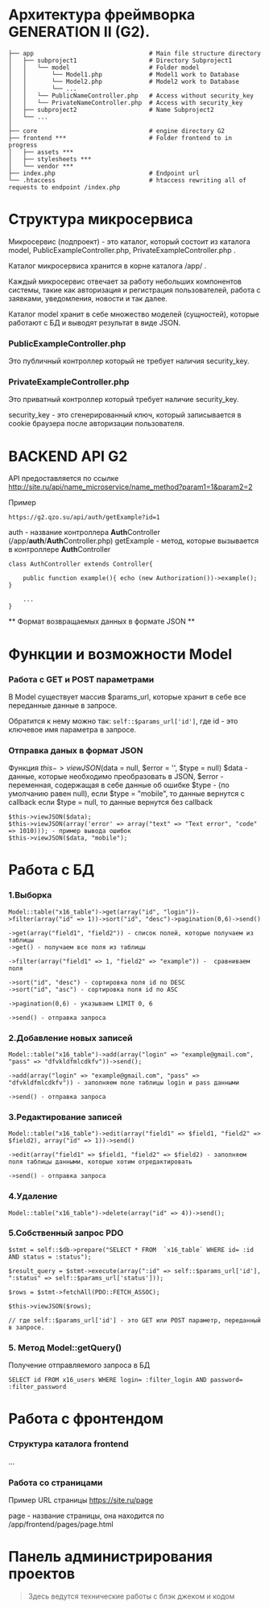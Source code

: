 
Архитектура фреймворка GENERATION II (G2).
=====================
```
├── app                                # Main file structure directory
│   ├── subproject1                    # Directory Subproject1 
│   │   └── model                      # Folder model
│   │       └── Model1.php             # Model1 work to Database
│   │       └── Model2.php             # Model2 work to Database
│   │       └── ...                
│   │   └── PublicNameController.php   # Access without security_key
│   │   └── PrivateNameController.php  # Access with security_key
│   ├── subproject2                    # Name Subproject2
│   └── ...           
│   
├── core                               # engine directory G2
├── frontend ***                       # Folder frontend to in progress
│   ├── assets ***               
│   ├── stylesheets ***              
│   └── vendor ***                    
├── index.php                          # Endpoint url
└── .htaccess                          # htaccess rewriting all of requests to endpoint /index.php
```


Структура микросервиса 
=====================

Микросервис (подпроект) - это каталог, который состоит из каталога model, PublicExampleController.php, PrivateExampleController.php .

Каталог микросервиса хранится в корне каталога /app/ .

Каждый микросервис отвечает за работу небольших компонентов системы, такие как авторизация и регистрация пользователей, работа с заявками, уведомления, новости и так далее. 

Каталог model хранит в себе множество моделей (сущностей), которые работают с БД и выводят результат в виде JSON.


### PublicExampleController.php

Это публичный контроллер который не требует наличия security_key.


### PrivateExampleController.php


Это приватный контроллер который требует наличие security_key.

security_key - это сгенерированный ключ, который записывается в cookie браузера после авторизации пользователя.



BACKEND API G2
=====================

API предоставляется по ссылке http://site.ru/api/name_microservice/name_method?param1=1&param2=2

Пример

` https://g2.qzo.su/api/auth/getExample?id=1 `

auth - название контроллера **Auth**Controller (/app/**auth**/**Auth**Controller.php)
getExample - метод, которые вызывается в контроллере **Auth**Controller

```
class AuthController extends Controller{

	public function example(){ echo (new Authorization())->example(); }

	...
}

```

** Формат возвращаемых данных в формате JSON **

Функции и возможности Model
=====================

### Работа с GET и POST параметрами

В Model существует массив $params_url, которые хранит в себе все переданные данные в запросе.

Обратится к нему можно так:
` self::$params_url['id'] `,
где id - это ключевое имя параметра в запросе.


### Отправка даных в формат JSON 

Функция $this->viewJSON($data = null, $error = '', $type = null)
	$data - данные, которые необходимо преобразовать в JSON,
	$error - переменная, содержащая в себе данные об ошибке
	$type - (по умолчанию равен null), 
			если $type = "mobile", то данные вернутся с callback
			если $type = null, то данные вернутся без callback

```
$this->viewJSON($data);
$this->viewJSON(array('error' => array("text" => "Text error", "code" => 1010))); - пример вывода ошибок
$this->viewJSON($data, "mobile");

```

Работа с БД
=====================

### 1.Выборка 

```
Model::table("x16_table")->get(array("id", "login"))->filter(array("id" => 1))->sort("id", "desc")->pagination(0,6)->send()

->get(array("field1", "field2")) - список полей, которые получаем из таблицы
->get() - получаем все поля из таблицы

->filter(array("field1" => 1, "field2" => "example")) -  сравниваем поля 

->sort("id", "desc") - сортировка поля id по DESC 
->sort("id", "asc") - сортировка поля id по ASC

->pagination(0,6) - указываем LIMIT 0, 6

->send() - отправка запроса 

```


### 2.Добавление новых записей 

```
Model::table("x16_table")->add(array("login" => "example@gmail.com", "pass" => "dfvkldfmlcdkfv"))->send(); 

->add(array("login" => "example@gmail.com", "pass" => "dfvkldfmlcdkfv")) - заполняем поле таблицы login и pass данными

->send() - отправка запроса

```

### 3.Редактирование записей 

```
Model::table("x16_table")->edit(array("field1" => $field1, "field2" => $field2), array("id" => 1))->send()

->edit(array("field1" => $field1, "field2" => $field2) - заполняем поля таблицы данными, которые хотим отредактировать

->send() - отправка запроса

```

### 4.Удаление 

` Model::table("x16_table")->delete(array("id" => 4))->send(); `

### 5.Собственный запрос PDO

```
$stmt = self::$db->prepare("SELECT * FROM  `x16_table` WHERE id= :id AND status = :status");

$result_query = $stmt->execute(array(":id" => self::$params_url['id'], ":status" => self::$params_url['status']));

$rows = $stmt->fetchAll(PDO::FETCH_ASSOC); 

$this->viewJSON($rows);

// где self::$params_url['id'] - это GET или POST параметр, переданный в запросе.
```
### 5. Метод Model::getQuery()

Получение отправляемого запроса в БД

```
SELECT id FROM x16_users WHERE login= :filter_login AND password= :filter_password
```



Работа с фронтендом
=====================

### Структура каталога frontend

...

### Работа со страницами

Пример URL страницы https://site.ru/page

page - название страницы, она находится по /app/frontend/pages/page.html


Панель администрирования проектов
=====================

> Здесь ведутся технические работы с блэк джеком и кодом




